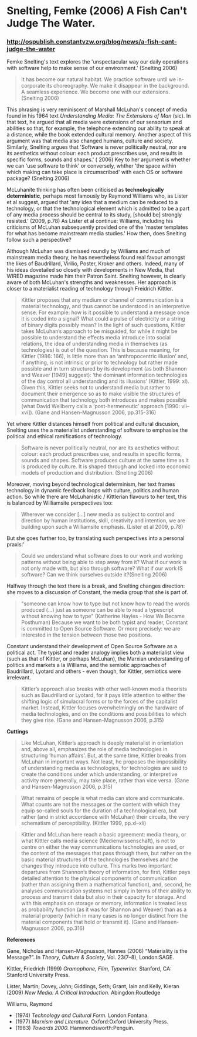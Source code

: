 # Snelting, Femke (2006) A Fish Can't Judge The Water. 
### http://ospublish.constantvzw.org/blog/news/a-fish-cant-judge-the-water

Femke Snelting's text explores the 'unspectacular way our daily operations with software help to make sense of our environment.' (Snelting 2006)

>It has become our natural habitat. We practice software until we in-corporate its choreography. We make it disappear in the background. A seamless experience. We become one with our extensions. (Snelting 2006)

This phrasing is very reminiscent of Marshall McLuhan's concept of media found in his 1964 text *Understanding Media: The Extensions of Man* (sic). In that text, he argued that all media were extensions of our sensorium and  abilities so that, for example, the telephone extending our ability to speak at a distance, while the book extended cultural memory. Another aspect of this argument was that media also changed humans, culture and society. Similarly, Snelting argues that 'Software is never politically neutral, nor are its aesthetics without colour: each product prescribes use, and results in specific forms, sounds and shapes.' ( 2006) Key to her argument is whether we can 'use software to think' or conversely, whther 'the space within which making can take place is circumscribed' with each OS or software package? (Snelting 2006)

McLuhanite thinking has often been criticised as **technologically deterministic**, perhaps most famously by Raymond Williams who, as Lister et al suggest, argued that 'any idea that a medium can be reduced to a technology, or that the technological element which is admitted to be a part of any media process should be central to its study, [should be] strongly resisted.' (2009, p.78) As Lister et al continue: Williams, including his criticisms of McLuhan subsequently provided one of the 'master templates for what has become mainstream media studies.' How then, does Snelting follow such a perspective?

Although McLuhan was dismissed roundly by Williams and much of mainstream media theory, he has nevertheless found real favour amongst the likes of Baudrillard, Virilio, Poster, Kroker and others. Indeed, many of his ideas dovetailed so closely with developments in New Media, that WIRED magazine made him their Patron Saint. Snelting however, is clearly aware of both McLuhan's strengths and weaknesses. Her approach is closer to a materialist reading of technology through Freidrich Kittler.  

>Kittler proposes that any medium or channel of communication is a material technology, and thus cannot be understood in an interpretive sense. For example: how is it possible to understand a message once it is coded into a signal? What could a pulse of electricity or a string of binary digits possibly mean? In the light of such questions, Kittler takes McLuhan’s approach to be misguided, for while it might be possible to understand the effects media introduce into social relations, the idea of understanding media in themselves (as technologies) is out of the question. This is because meaning, for Kittler (1986: 166), is little more than an ‘anthropocentric illusion’ and, if anything, is not intrinsic or prior to technology but rather made possible and in turn structured by its development (as both Shannon and Weaver [1949] suggest): ‘the dominant information technologies of the day control all understanding and its illusions’ (Kittler, 1999: xl). Given this, Kittler seeks not to understand media but rather to document their emergence so as to make visible the structures of communication that technology both introduces and makes possible (what David Wellberry calls a ‘post-hermeneutic’ approach [1990: vii–xvi]). (Gane and Hansen-Magnusson 2006, pp.315-316)

Yet where Kittler distances himself from political and cultural discusion, Snelting uses the a materialist understanding of software to emphasise the political and ethical ramifications of technology. 

>Software is never politically neutral, nor are its aesthetics without colour: each product prescribes use, and results in specific forms, sounds and shapes. Software produces culture at the same time as it is produced by culture. It is shaped through and locked into economic models of production and distribution. (Snelting 2006)

Moreover, moving beyond technological determinism, her text frames technology in dynamic feedback loops with culture, politics and human action. So while there are McLuhanistic / Kittlerian flavours to her text, this is balanced by Williamsite perspectives too:

>Wherever we consider […] new media as subject to control and direction by human institutions, skill, creativity and intention, we are building upon such a Williamsite emphasis. (Lister et al 2009, p.78)

But she goes further too, by translating such perspectives into a personal praxis:'

>Could we understand what software does to our work and working patterns without being able to step away from it? What if our work is not only made with, but also through software? What if our work IS software? Can we think ourselves outside it?(Snelting 2006)

Halfway through the text there is a break, and Snelting changes direction: she moves to a discussion of Constant, the media group that she is part of.

>"someone can know how to type but not know how to read the words produced (...) just as someone can be able to read a typescript without knowing how to type" (Katherine Hayles - How We Became Posthuman) Because we want to be both typist and reader, Constant is committed to Open Source Software. Or more precisely: we are interested in the tension between those two positions.

Constant understand their development of Open Source Software as a political act. The typist and reader analogy implies both a materialist view (such as that of Kittler, or perhaps McLuhan), the Marxian understanding of politics and markets a la Williams, and the semiotic approaches of Baudrillard, Lyotard and others - even though, for Kittler, semiotics were irrelevant.

>Kittler’s approach also breaks with other well-known media theorists such as Baudrillard or Lyotard, for it pays little attention to either the shifting logic of simulacral forms or to the forces of the capitalist market. Instead, Kittler focuses overwhelmingly on the hardware of media technologies, and on the conditions and possibilities to which they give rise. (Gane and Hansen-Magnusson 2006, p.315)


**Cuttings**
>Like McLuhan, Kittler’s approach is deeply materialist in orientation and, above all, emphasizes the role of media technologies in structuring ‘human affairs’. But, at the same time, Kittler breaks from McLuhan in important ways. Not least, he proposes the impossibility of understanding media as technologies, for technologies are said to create the conditions under which understanding, or interpretive activity more generally, may take place, rather than vice versa. (Gane and Hansen-Magnusson 2006, p.315)

>What remains of people is what media can store and communicate. What counts are not the messages or the content with which they equip so-called souls for the duration of a technological era, but rather (and in strict accordance with McLuhan) their circuits, the very schematism of perceptibility. (Kittler 1999, pp.xl–xli) 

>Kittler and McLuhan here reach a basic agreement: media theory, or what Kittler calls media science (Medienwissenschaft), is not to centre on either the way communications technologies are used, or the content of the messages that pass through them, but rather on the basic material structures of the technologies themselves and the changes they introduce into culture. This marks two important departures from Shannon’s theory of information, for first, Kittler pays detailed attention to the physical components of communication (rather than assigning them a mathematical function), and, second, he analyses communication systems not simply in terms of their ability to process and transmit data but also in their capacity for storage. And with this emphasis on storage or memory, information is treated less as probability function (as it was for Shannon and Weaver) than as a material property (which in many cases is no longer distinct from the material components that hold or transmit it). (Gane and Hansen-Magnusson 2006, pp.316)

**References**

Gane, Nicholas and Hansen-Magnusson, Hannes (2006) “Materiality is the Message?”. In *Theory, Culture & Society*, Vol. 23(7–8), London:SAGE. 

Kittler, Friedrich (1999) *Gramophone, Film, Typewriter.* Stanford, CA: Stanford University Press.

Lister, Martin; Dovey, John; Giddings, Seth; Grant, Iain and Kelly, Kieran (2009) *New Media: A Critical Introduction.* Abingdon:Routledge

Williams, Raymond 
- (1974) *Technology and Cultural Form.* London:Fontana.
- (1977) *Marxism and Literature.* Oxford:Oxford University Press.
- (1983) *Towards 2000.* Hammondsworth:Penguin.
